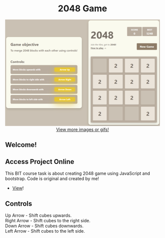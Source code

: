 <h1 align="center">
    2048 Game
</h1>

<div align="center">
  <img src="./preview/gifs/gif.gif" alt="2048 Gameplay Preview"/>
  <a href="./preview" target="_blank">View more images or gifs!</a>
</div>

## Welcome!

## Access Project Online

This BIT course task is about creating 2048 game using JavaScript and bootstrap. Code is original and created by me!

-   [View](https://gymmed.github.io/BIT-2048-Game/)!

## Controls

Up Arrow - Shift cubes upwards.<br />
Right Arrow - Shift cubes to the right side.<br />
Down Arrow - Shift cubes downwards.<br />
Left Arrow - Shift cubes to the left side.<br />
